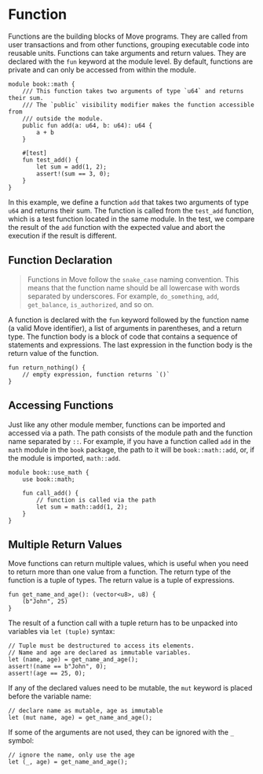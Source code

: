 # Function

Functions are the building blocks of Move programs. They are called from
user transactions and from other functions, grouping executable
code into reusable units. Functions can take arguments and return values. They are declared with
the `fun` keyword at the module level. By default, functions are private and can only be accessed
from within the module.

```move
module book::math {
    /// This function takes two arguments of type `u64` and returns their sum.
    /// The `public` visibility modifier makes the function accessible from
    /// outside the module.
    public fun add(a: u64, b: u64): u64 {
        a + b
    }

    #[test]
    fun test_add() {
        let sum = add(1, 2);
        assert!(sum == 3, 0);
    }
}
```

In this example, we define a function `add` that takes two arguments of type `u64` and returns their
sum. The function is called from the `test_add` function, which is a test function located in the
same module. In the test, we compare the result of the `add` function with the expected value and
abort the execution if the result is different.

## Function Declaration

> Functions in Move follow the `snake_case` naming convention. This means
> that the function name should be all lowercase with words separated by underscores. For example,
> `do_something`, `add`, `get_balance`, `is_authorized`, and so on.

A function is declared with the `fun` keyword followed by the function name (a valid Move
identifier), a list of arguments in parentheses, and a return type. The function body is a block of
code that contains a sequence of statements and expressions. The last expression in the function
body is the return value of the function.

```move
fun return_nothing() {
    // empty expression, function returns `()`
}
```

## Accessing Functions

Just like any other module member, functions can be imported and accessed via a path. The path
consists of the module path and the function name separated by `::`. For example, if you have a
function called `add` in the `math` module in the `book` package, the path to it will be
`book::math::add`, or, if the module is imported, `math::add`.

```move
module book::use_math {
    use book::math;

    fun call_add() {
        // function is called via the path
        let sum = math::add(1, 2);
    }
}
```

## Multiple Return Values

Move functions can return multiple values, which is useful when you need to return more than one
value from a function. The return type of the function is a tuple of types. The return value is a
tuple of expressions.

```move
fun get_name_and_age(): (vector<u8>, u8) {
    (b"John", 25)
}
```

The result of a function call with a tuple return has to be unpacked into variables via `let (tuple)`
syntax:

```move
// Tuple must be destructured to access its elements.
// Name and age are declared as immutable variables.
let (name, age) = get_name_and_age();
assert!(name == b"John", 0);
assert!(age == 25, 0);
```

If any of the declared values need to be mutable, the `mut` keyword is placed before the
variable name:

```move
// declare name as mutable, age as immutable
let (mut name, age) = get_name_and_age();
```

If some of the arguments are not used, they can be ignored with the `_` symbol:

```move
// ignore the name, only use the age
let (_, age) = get_name_and_age();
```
